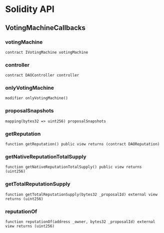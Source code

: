 # Solidity API

## VotingMachineCallbacks

### votingMachine

```solidity
contract IVotingMachine votingMachine
```

### controller

```solidity
contract DAOController controller
```

### onlyVotingMachine

```solidity
modifier onlyVotingMachine()
```

### proposalSnapshots

```solidity
mapping(bytes32 => uint256) proposalSnapshots
```

### getReputation

```solidity
function getReputation() public view returns (contract DAOReputation)
```

### getNativeReputationTotalSupply

```solidity
function getNativeReputationTotalSupply() public view returns (uint256)
```

### getTotalReputationSupply

```solidity
function getTotalReputationSupply(bytes32 _proposalId) external view returns (uint256)
```

### reputationOf

```solidity
function reputationOf(address _owner, bytes32 _proposalId) external view returns (uint256)
```

